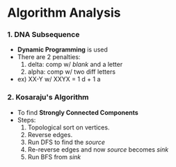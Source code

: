 # Algorithm Analysis
### 1. DNA Subsequence
- __Dynamic Programming__ is used
- There are 2 penalties:
  1. delta: comp w/ _blank_ and a letter
  2. alpha: comp w/ two diff letters
- ex) XX-Y w/ XXYX = 1 d + 1 a

### 2. Kosaraju's Algorithm
- To find __Strongly Connected Components__ 
- Steps:
  1. Topological sort on vertices.
  2. Reverse edges.
  3. Run DFS to find the _source_
  4. Re-reverse edges and now _source_ becomes _sink_
  5. Run BFS from _sink_ 
